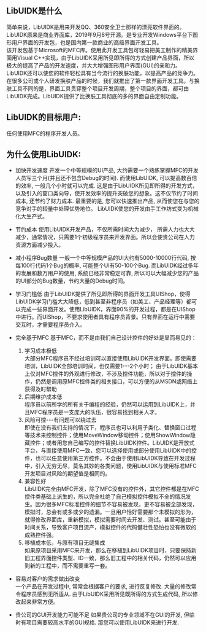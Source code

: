 LibUIDK是什么
---

简单来说，LibUIDK是用来开发QQ、360安全卫士那样的漂亮软件界面的。  
LibUIDK原来是商业界面库，2019年9月8号开源。是专业开发Windows平台下图形用户界面的开发包，也是国内第一款商业的高级界面开发工具。  
该开发包基于Microsoft的MFC库。使用此开发工具包可轻易把美工制作的精美界面用Visual C++实现，由于LibUIDK采用所见即所得的方式创建产品界面，所以极大的提高了产品的开发速度，并大大增强图形用户界面(GUI)的亲和力。  
LibUIDK还可以使您的软件轻松具有当今流行的换肤功能，以提高产品的竞争力。
在很多公司或个人研发换肤产品的时候，我们就推出了第一款界面开发工具。与换肤工具不同的是，界面工具贯穿整个项目开发周期，整个项目的界面，都可由LibUIDK完成。LibUIDK提供了比换肤工具彻底的多的界面自由定制功能。

LibUIDK的目标用户:
---
任何使用MFC的程序开发人员。

为什么使用LibUIDK:
---
* 加快开发速度
    开发一个中等规模的UI产品, 大约需要一个熟练掌握MFC的开发人员写三个月(并且还不包含Debug的时间). 而使用LibUIDK, 可以提高数百倍的效率, 一般几个小时就可以完成. 这是由于LibUIDK所见即所得的开发方式，以及引入的窗口类向导，使开发效率的提升突破您的想象。这不仅节约了时间成本, 还节约了财力成本. 最重要的是, 您可以快速推出产品, 从而使您在与您的竞争对手的较量中处理优势地位。 
	LibUIDK使您的开发由手工作坊式变为机械化大生产式。
	
* 节约成本
	使用LibUIDK开发产品，不仅所需时间大为减少， 所需人力也大大减少，通常情况，只需要1个初级程序员来开发界面。所以会使贵公司在人力资源方面减少投入。
	
* 减小程序Bug数量
	一般一个中等规模产品的UI大约有5000-10000行代码, 按每100行代码1个Bug的概率, 可能整个UI有50-100个Bug. 而LibUIDK经过多年的发展和数万用户的使用, 系统已经非常稳定可靠, 所以可以大幅减少您的产品的UI部分的Bug数量，节约大量的Debug时间。
	
* 学习门槛低
	由于LibUIDK提供了所见即所得的界面开发工具UIShop，使得LibUIDK学习门槛大大降低，低到甚至非程序员（如美工、产品经理等）都可以完成一些界面开发。使用LibUIDK，界面90%的开发过程，都是在UIShop中进行。而UIShop，不要求使用者具有程序员背景。只有界面在运行中需要交互时，才需要程序员介入。
	
* 完全基于MFC
    基于MFC，而不是由我们自己设计控件的好处是显而易见的：   
    1. 学习成本极低  
    大部分MFC程序员不经过培训可以直接使用LibUIDK开发界面。即使需要培训，LibUIDK全部培训时间，也仅需要1---2个小时；
    由于LibUIDK基本上仅对MFC控件的外观进行修改，不涉及控件功能，所以对于控件的操作，仍然是调用原MFC控件类的相关接口，可以方便的从MSDN或网络上获得及时帮助  
    2. 后期维护成本低  
    程序员以前所学的所有关于编程的经验，仍然可以运用到LibUIDK上，并且MFC程序员是一支庞大的队伍，很容易找到相关人才。  
    3. 风险可控---有问题可以绕过去    
    即使在没有我们支持的情况下，程序员也可以利用子类化、替换窗口过程等技术来控制控件；使用MoveWindow移动控件；使用ShowWindow隐藏控件；或者用您自己编写的控件替换LibUIDK控件。LibUIDK是开放式平台，与直接使用MFC一致，您可以选择使用或部分使用LibUIDK中的控件，也可以任意使用第三方控件。不会由于使用LibUIDK导致在开发过程中，引入无穷无尽，莫名其妙的各类问题，使用LibUIDK与使用标准MFC开发项目对风险的期望值是相同的。  
    4. 兼容性好  
    LibUIDK完全由MFC开发，除了MFC没有的控件外，其它控件都是在MFC控件类基础上派生的，所以完全杜绝了自己模拟控件模拟不全的情况发生。因为很多MFC标准控件的细节不容易被发现，更不容易被全部发现，模拟时，总会有或多或少的遗漏。一旦用户恰好需要那个未模拟的形为，就得修改界面库，重新模拟，模拟需要时间去开发、测试。甚至可能由于时间关系，导致客户项目流产，模拟控件的代码健壮性恐怕也没有微软的成熟控件强。  
    5. 移植成本低，与原有项目无缝集成  
    如果原项目采用MFC来开发，那么在移植到LibUIDK项目时，只要保持新旧工程界面控件类型、ID一致，那么旧工程中的相关代码，仍然可以应用到新的工程中，而不需要重写一套。  

* 容易对客户的需求做出改变  
	一个产品在开发过程中, 常常会根据客户的要求, 进行反复修改. 大量的修改常令程序员感到无所适从. 由于LibUIDK采用所见既所得的方式生成代码, 所以修改起来非常方便。
	
* 贵公司的GUI开发能力可能不足
	如果贵公司的专业领域不在GUI的开发, 但临时有项目需要较高水平的GUI规格. 那您可以使用LibUIDK来进行开发.
